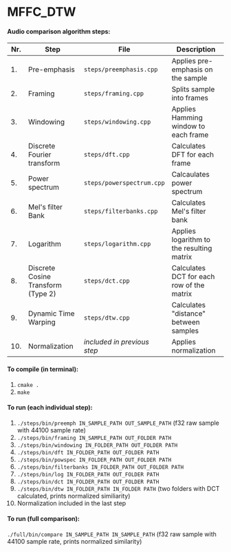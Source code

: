 # MFFC_DTW
#### Audio comparison algorithm steps:
| Nr. | Step                              | File                        | Description                               |
| --- | --------------------------------- | --------------------------- | ----------------------------------------- |
| 1.  | Pre-emphasis                      | `steps/preemphasis.cpp`     | Applies pre-emphasis on the sample        |
| 2.  | Framing                           | `steps/framing.cpp`         | Splits sample into frames                 |
| 3.  | Windowing                         | `steps/windowing.cpp`       | Applies Hamming window to each frame      |
| 4.  | Discrete Fourier transform        | `steps/dft.cpp`             | Calculates DFT for each frame             |
| 5.  | Power spectrum                    | `steps/powerspectrum.cpp`   | Calcaulates power spectrum                |
| 6.  | Mel's filter Bank                 | `steps/filterbanks.cpp`     | Calculates Mel's filter bank              |
| 7.  | Logarithm                         | `steps/logarithm.cpp`       | Applies logarithm to the resulting matrix |
| 8.  | Discrete Cosine Transform (Type 2)| `steps/dct.cpp`             | Calculates DCT for each row of the matrix |
| 9.  | Dynamic Time Warping              | `steps/dtw.cpp`             | Calculates "distance" between samples     |
| 10. | Normalization                     | *included in previous step* | Applies normalization                     |

#### To compile (in terminal):
1. `cmake .`
2. `make`

#### To run (each individual step):
1. `./steps/bin/preemph IN_SAMPLE_PATH OUT_SAMPLE_PATH` (f32 raw sample with 44100 sample rate)
2. `./steps/bin/framing IN_SAMPLE_PATH OUT_FOLDER PATH`
3. `./steps/bin/windowing IN_FOLDER_PATH OUT_FOLDER PATH`
4. `./steps/bin/dft IN_FOLDER_PATH OUT_FOLDER PATH`
5. `./steps/bin/powspec IN_FOLDER_PATH OUT_FOLDER PATH`
6. `./steps/bin/filterbanks IN_FOLDER_PATH OUT_FOLDER PATH`
7. `./steps/bin/log IN_FOLDER_PATH OUT_FOLDER PATH`
8. `./steps/bin/dct IN_FOLDER_PATH OUT_FOLDER PATH`
9. `./steps/bin/dtw IN_FOLDER_PATH IN_FOLDER PATH` (two folders with DCT calculated, prints normalized similiarity)
10. Normalization included in the last step

#### To run (full comparison):
`./full/bin/compare IN_SAMPLE_PATH IN_SAMPLE_PATH` (f32 raw sample with 44100 sample rate, prints normalized similarity)

